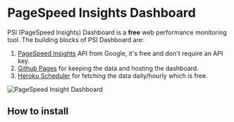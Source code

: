 # PageSpeed Insights Dashboard

PSI (PageSpeed Insights) Dashboard is a **free** web performance monitoring tool. The building blocks of PSI Dashboard are:

1. [PageSpeed Insights](https://developers.google.com/speed/pagespeed/insights/) API from Google, it's free and don't require an API key.
2. [Github Pages](https://pages.github.com/) for keeping the data and hosting the dashboard.
3. [Heroku Scheduler](https://devcenter.heroku.com/articles/scheduler) for fetching the data daily/hourly which is free.

![PageSpeed Insight Dashboard](https://user-images.githubusercontent.com/768070/55917323-4a196380-5bef-11e9-9a49-dd5111a5eedf.png)

## How to install
